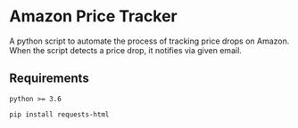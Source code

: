 # Amazon Price Tracker

A python script to automate the process of tracking price drops on Amazon. When the script detects a price drop, it notifies via given email.

## Requirements

`python >= 3.6`

`pip install requests-html`
